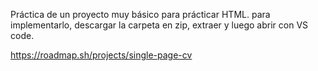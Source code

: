 Práctica de un proyecto muy básico para prácticar HTML.
para implementarlo, descargar la carpeta en zip, extraer y luego abrir con VS code.

https://roadmap.sh/projects/single-page-cv
